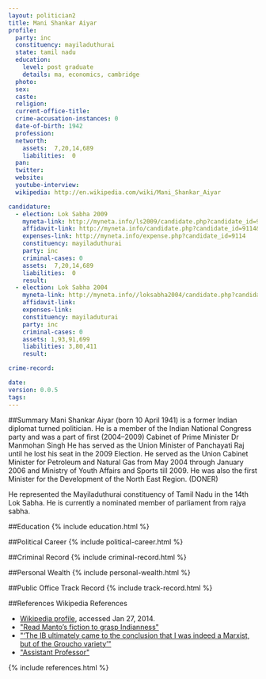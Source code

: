 ```yaml
---
layout: politician2
title: Mani Shankar Aiyar
profile: 
  party: inc
  constituency: mayiladuthurai
  state: tamil nadu
  education: 
    level: post graduate
    details: ma, economics, cambridge
  photo: 
  sex: 
  caste: 
  religion: 
  current-office-title: 
  crime-accusation-instances: 0
  date-of-birth: 1942
  profession: 
  networth: 
    assets:  7,20,14,689
    liabilities:  0
  pan: 
  twitter: 
  website: 
  youtube-interview: 
  wikipedia: http://en.wikipedia.com/wiki/Mani_Shankar_Aiyar

candidature: 
  - election: Lok Sabha 2009
    myneta-link: http://myneta.info/ls2009/candidate.php?candidate_id=9114
    affidavit-link: http://myneta.info/candidate.php?candidate_id=9114&scan=original
    expenses-link: http://myneta.info/expense.php?candidate_id=9114
    constituency: mayiladuthurai 
    party: inc
    criminal-cases: 0
    assets:  7,20,14,689
    liabilities:  0
    result:  
  - election: Lok Sabha 2004
    myneta-link: http://myneta.info//loksabha2004/candidate.php?candidate_id=3528
    affidavit-link: 
    expenses-link: 
    constituency: mayiladuturai 
    party: inc
    criminal-cases: 0
    assets: 1,93,91,699
    liabilities: 3,80,411
    result:  

crime-record: 

date: 
version: 0.0.5
tags: 
---
```

##Summary
Mani Shankar Aiyar (born 10 April 1941) is a former Indian diplomat turned politician. He is a member of the Indian National Congress party and was a part of first (2004–2009) Cabinet of Prime Minister Dr Manmohan Singh He has served as the Union Minister of Panchayati Raj until he lost his seat in the 2009 Election. He served as the Union Cabinet Minister for Petroleum and Natural Gas from May 2004 through January 2006 and Ministry of Youth Affairs and Sports till 2009. He was also the first Minister for the Development of the North East Region. (DONER)

He represented the Mayiladuthurai constituency of Tamil Nadu in the 14th Lok Sabha. He is currently a nominated member of parliament from rajya sabha.


##Education
{% include education.html %}


##Political Career
{% include political-career.html %}


##Criminal Record
{% include criminal-record.html %}


##Personal Wealth
{% include personal-wealth.html %}


##Public Office Track Record
{% include track-record.html %}


##References
Wikipedia References
- [Wikipedia profile]({{page.profile.wikipedia}}), accessed Jan 27, 2014.
- ["Read Manto’s fiction to grasp Indianness"][wiki1]
- ["‘The IB ultimately came to the conclusion that I was indeed a Marxist, but of the Groucho variety’"][wiki2]
- ["Assistant Professor"][wiki3]

[wiki1]: http://www.livemint.com/Leisure/RbuksfgEHXwnA1sslf09DI/Read-Mantos-fiction-to-grasp-Indianness.html
[wiki2]: http://www.telegraphindia.com/1080518/jsp/7days/story_9285975.jsp
[wiki3]: http://history.wisc.edu/people/faculty/aiyar.htm


{% include references.html %}